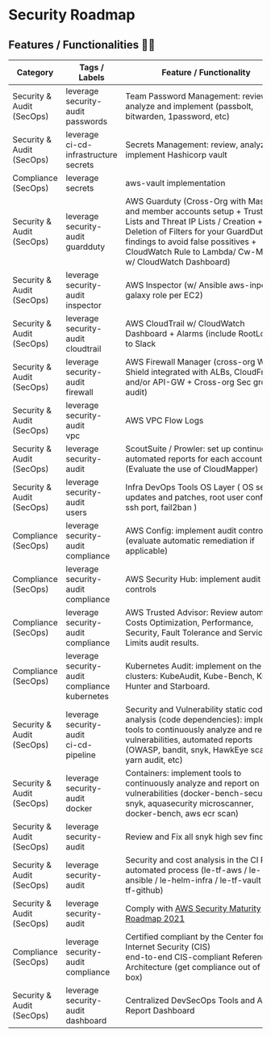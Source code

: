 # Security Roadmap
## Features / Functionalities 🔐✅

| Category                     | Tags / Labels                                              | <div style="width:320px">Feature / Functionality</div>                                                                                                                                                                                                                                         | Status  | Doc |
| ---------------------------- | ---------------------------------------------------------- | ---------------------------------------------------------------------------------------------------------------------------------------------------------------------------------------------------------------------------------------------------------------------------------------------- | ------- | --- |
| Security &<br>Audit (SecOps) | leverage<br>security-audit<br>passwords                    | <div style="width:320px">Team Password Management: review, analyze and implement (passbolt, bitwarden, 1password, etc)</div>                                                                                                                                                                   |  ✅      | ❌ |
| Security &<br>Audit (SecOps) | leverage<br>ci-cd-infrastructure<br>secrets                | <div style="width:320px">Secrets Management: review, analyze and implement Hashicorp vault</div>                                                                                                                                                                                               | 2021 Q1 | ❌ |
| Compliance<br>(SecOps)       | leverage<br>secrets                                        | <div style="width:320px">aws-vault implementation</div>                                                                                                                                                                                                                                        | 2021 Q1 | ❌ |
| Security &<br>Audit (SecOps) | leverage<br>security-audit<br>guardduty<br>                | <div style="width:320px">AWS Guarduty (Cross-Org with Master and member accounts setup + Trusted IP Lists and Threat IP Lists / Creation + Deletion of Filters for your GuardDuty findings to avoid false possitives + CloudWatch Rule to Lambda/ Cw-Metrics w/ CloudWatch Dashboard)</div>    | ✅       | ❌ |
| Security &<br>Audit (SecOps) | leverage<br>security-audit<br>inspector                    | <div style="width:320px">AWS Inspector (w/ Ansible aws-inpector galaxy role per EC2)</div>                                                                                                                                                                                                     | 2021 Q3 | ❌ |
| Security &<br>Audit (SecOps) | leverage<br>security-audit<br>cloudtrail                   | <div style="width:320px">AWS CloudTrail w/ CloudWatch Dashboard + Alarms (include RootLogin) to Slack</div>                                                                                                                                                                                    |  ✅      | ❌ |
| Security &<br>Audit (SecOps) | leverage<br>security-audit<br>firewall                     | <div style="width:320px">AWS Firewall Manager (cross-org WAF + Shield integrated with ALBs, CloudFront and/or API-GW + Cross-org Sec group audit)</div>                                                                                                                                        |  ✅      | ❌ |
| Security &<br>Audit (SecOps) | leverage<br>security-audit<br>vpc                          | <div style="width:320px">AWS VPC Flow Logs</div>                                                                                                                                                                                                                                               |  ✅      | ❌ |
| Security &<br>Audit (SecOps) | leverage<br>security-audit                                 | <div style="width:320px">ScoutSuite / Prowler: set up continuous, automated reports for each account (Evaluate the use of CloudMapper)</div>                                                                                                                                                   | 2021 Q2 | ❌ |
| Security &<br>Audit (SecOps) | leverage<br>security-audit<br>users                        | <div style="width:320px">Infra DevOps Tools OS Layer ( OS security updates and patches, root user config, ssh port, fail2ban )</div>                                                                                                                                                           |  ✅      | ❌ |
| Compliance<br>(SecOps)       | leverage<br>security-audit<br>compliance<br>               | <div style="width:320px">AWS Config: implement audit controls (evaluate automatic remediation if applicable)</div>                                                                                                                                                                             |  ✅      | ❌ |
| Compliance<br>(SecOps)       | leverage<br>security-audit<br>compliance<br>               | <div style="width:320px">AWS Security Hub: implement audit controls</div>                                                                                                                                                                                                                      | 2021 Q3 | ❌ |
| Compliance<br>(SecOps)       | leverage<br>security-audit<br>compliance<br>               | <div style="width:320px">AWS Trusted Advisor: Review automated Costs Optimization, Performance, Security, Fault Tolerance and Service Limits audit results.</div>                                                                                                                              |  ✅      | ❌ |
| Compliance<br>(SecOps)       | leverage<br>security-audit<br>compliance<br>kubernetes<br> | <div style="width:320px">Kubernetes Audit: implement on the clusters: KubeAudit, Kube-Bench, Kube-Hunter and Starboard.</div>                                                                                                                                                                  | 2021 Q2 | ❌ |
| Security &<br>Audit (SecOps) | leverage<br>security-audit<br>ci-cd-pipeline               | <div style="width:320px">Security and Vulnerability static code analysis (code dependencies): implement tools to continuously analyze and report vulnerabilities, automated reports (OWASP, bandit, snyk, HawkEye scanner, yarn audit, etc)</div>                                              | 2021 Q2 | ❌ |
| Security &<br>Audit (SecOps) | leverage<br>security-audit<br>docker                       | <div style="width:320px">Containers: implement tools to continuously analyze and report on vulnerabilities (docker-bench-security, snyk, aquasecurity microscanner, docker-bench, aws ecr scan)</div>                                                                                          |  ✅      | ❌ |
| Security &<br>Audit (SecOps) | leverage<br>security-audit                                 | <div style="width:320px">Review and Fix all snyk high sev findings</div>                                                                                                                                                                                                                       | 2021 Q2 | ❌ |
| Security &<br>Audit (SecOps) | leverage<br>security-audit                                 | <div style="width:320px">Security and cost analysis in the CI PR automated process (le-tf-aws / le-ansible / le-helm-infra / le-tf-vault / le-tf-github)</div>                                                                                                                                 | 2021 Q1 | ❌ |
| Security &<br>Audit (SecOps) | leverage<br>security-audit                                 | <div style="width:320px">Comply with [AWS Security Maturity Roadmap 2021](https://summitroute.com/blog/2021/01/12/2021\_aws\_security\_maturity\_roadmap\_2021/) </div>                                                                                                                        | 2021 Q2 | ❌ |
| Compliance<br>(SecOps)       | leverage<br>security-audit<br>compliance                   | <div style="width:320px">Certified compliant by the Center for Internet Security (CIS)<br>end-to-end CIS-compliant Reference Architecture (get compliance out of the box)</div>                                                                                                                | 2021 Q2 | ❌ |
| Security &<br>Audit (SecOps) | leverage<br>security-audit<br>dashboard                    | <div style="width:320px">Centralized DevSecOps Tools and Audit Report Dashboard</div>                                                                                                                                                                                                          | 2021 Q3 | ❌ | 